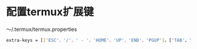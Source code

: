 # 配置termux扩展键
〜/.termux/termux.properties
```sh
extra-keys = [['ESC'，'/'，' - '，'HOME'，'UP'，'END'，'PGUP']，['TAB'，'CTRL'，'ALT'，'LEFT ”， 'DOWN'， '右'， 'PGDN']]
```